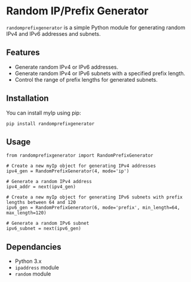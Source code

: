 # Random IP/Prefix Generator

`randomprefixgenerator` is a simple Python module for generating random IPv4 and IPv6 addresses and subnets.

## Features
* Generate random IPv4 or IPv6 addresses.
* Generate random IPv4 or IPv6 subnets with a specified prefix length.
* Control the range of prefix lengths for generated subnets.


## Installation

You can install myIp using pip:
```
pip install randomprefixgenerator
```


## Usage
```
from randomprefixgenerator import RandomPrefixGenerator

# Create a new myIp object for generating IPv4 addresses
ipv4_gen = RandomPrefixGenerator(4, mode='ip')

# Generate a random IPv4 address
ipv4_addr = next(ipv4_gen)

# Create a new myIp object for generating IPv6 subnets with prefix lengths between 64 and 120
ipv6_gen = RandomPrefixGenerator(6, mode='prefix', min_length=64, max_length=120)

# Generate a random IPv6 subnet
ipv6_subnet = next(ipv6_gen)
```

## Dependancies
* Python 3.x
* `ipaddress` module
* `random` module